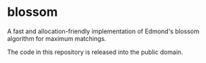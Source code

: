 # blossom

A fast and allocation-friendly implementation of Edmond's blossom algorithm for maximum matchings.

The code in this repository is released into the public domain.
